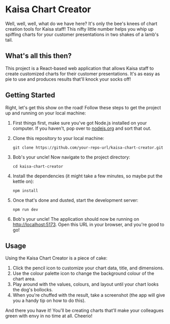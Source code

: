 # Kaisa Chart Creator

Well, well, well, what do we have here? It's only the bee's knees of chart creation tools for Kaisa staff! This nifty little number helps you whip up spiffing charts for your customer presentations in two shakes of a lamb's tail.

## What's all this then?

This project is a React-based web application that allows Kaisa staff to create customized charts for their customer presentations. It's as easy as pie to use and produces results that'll knock your socks off!

## Getting Started

Right, let's get this show on the road! Follow these steps to get the project up and running on your local machine:

1. First things first, make sure you've got Node.js installed on your computer. If you haven't, pop over to [nodejs.org](https://nodejs.org) and sort that out.

2. Clone this repository to your local machine:
   ```
   git clone https://github.com/your-repo-url/kaisa-chart-creator.git
   ```

3. Bob's your uncle! Now navigate to the project directory:
   ```
   cd kaisa-chart-creator
   ```

4. Install the dependencies (it might take a few minutes, so maybe put the kettle on):
   ```
   npm install
   ```

5. Once that's done and dusted, start the development server:
   ```
   npm run dev
   ```

6. Bob's your uncle! The application should now be running on [http://localhost:5173](http://localhost:5173). Open this URL in your browser, and you're good to go!

## Usage

Using the Kaisa Chart Creator is a piece of cake:

1. Click the pencil icon to customize your chart data, title, and dimensions.
2. Use the colour palette icon to change the background colour of the chart area.
3. Play around with the values, colours, and layout until your chart looks the dog's bollocks.
4. When you're chuffed with the result, take a screenshot (the app will give you a handy tip on how to do this).

And there you have it! You'll be creating charts that'll make your colleagues green with envy in no time at all. Cheerio!